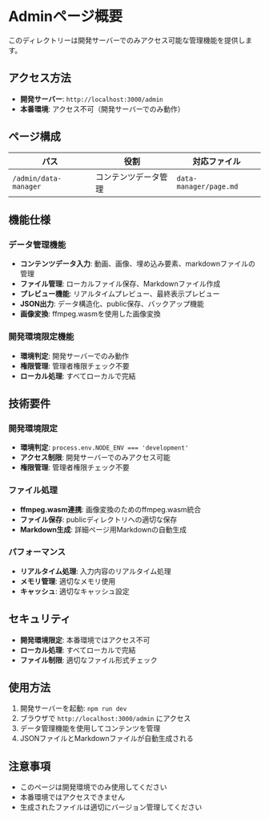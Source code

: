 # Adminページ概要

このディレクトリーは開発サーバーでのみアクセス可能な管理機能を提供します。

## アクセス方法

- **開発サーバー**: `http://localhost:3000/admin`
- **本番環境**: アクセス不可（開発サーバーでのみ動作）

## ページ構成

| パス                  | 役割                 | 対応ファイル           |
| --------------------- | -------------------- | ---------------------- |
| `/admin/data-manager` | コンテンツデータ管理 | `data-manager/page.md` |

## 機能仕様

### データ管理機能

- **コンテンツデータ入力**: 動画、画像、埋め込み要素、markdownファイルの管理
- **ファイル管理**: ローカルファイル保存、Markdownファイル作成
- **プレビュー機能**: リアルタイムプレビュー、最終表示プレビュー
- **JSON出力**: データ構造化、public保存、バックアップ機能
- **画像変換**: ffmpeg.wasmを使用した画像変換

### 開発環境限定機能

- **環境判定**: 開発サーバーでのみ動作
- **権限管理**: 管理者権限チェック不要
- **ローカル処理**: すべてローカルで完結

## 技術要件

### 開発環境限定

- **環境判定**: `process.env.NODE_ENV === 'development'`
- **アクセス制限**: 開発サーバーでのみアクセス可能
- **権限管理**: 管理者権限チェック不要

### ファイル処理

- **ffmpeg.wasm連携**: 画像変換のためのffmpeg.wasm統合
- **ファイル保存**: publicディレクトリへの適切な保存
- **Markdown生成**: 詳細ページ用Markdownの自動生成

### パフォーマンス

- **リアルタイム処理**: 入力内容のリアルタイム処理
- **メモリ管理**: 適切なメモリ使用
- **キャッシュ**: 適切なキャッシュ設定

## セキュリティ

- **開発環境限定**: 本番環境ではアクセス不可
- **ローカル処理**: すべてローカルで完結
- **ファイル制限**: 適切なファイル形式チェック

## 使用方法

1. 開発サーバーを起動: `npm run dev`
2. ブラウザで `http://localhost:3000/admin` にアクセス
3. データ管理機能を使用してコンテンツを管理
4. JSONファイルとMarkdownファイルが自動生成される

## 注意事項

- このページは開発環境でのみ使用してください
- 本番環境ではアクセスできません
- 生成されたファイルは適切にバージョン管理してください
